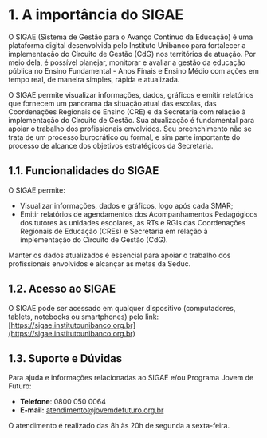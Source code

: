 # 1\. A importância do SIGAE

O SIGAE (Sistema de Gestão para o Avanço Contínuo da Educação) é uma plataforma digital desenvolvida pelo Instituto Unibanco para fortalecer a implementação do Circuito de Gestão (CdG) nos territórios de atuação. Por meio dela, é possível planejar, monitorar e avaliar a gestão da educação pública no Ensino Fundamental \- Anos Finais e Ensino Médio com ações em tempo real, de maneira simples, rápida e atualizada.

O SIGAE permite visualizar informações, dados, gráficos e emitir relatórios que fornecem um panorama da situação atual das escolas, das Coordenações Regionais de Ensino (CRE) e da Secretaria com relação à implementação do Circuito de Gestão. Sua atualização é fundamental para apoiar o trabalho dos profissionais envolvidos. Seu preenchimento não se trata de um processo burocrático ou formal, e sim parte importante do processo de alcance dos objetivos estratégicos da Secretaria.

## 1.1. Funcionalidades do SIGAE

O SIGAE permite:

-   Visualizar informações, dados e gráficos, logo após cada SMAR;
-   Emitir relatórios de agendamentos dos Acompanhamentos Pedagógicos dos tutores às unidades escolares, as RTs e RGIs das Coordenações Regionais de Educação (CREs) e Secretaria em relação à implementação do Circuito de Gestão (CdG).

Manter os dados atualizados é essencial para apoiar o trabalho dos profissionais envolvidos e alcançar as metas da Seduc.

## 1.2. Acesso ao SIGAE

O SIGAE pode ser acessado em qualquer dispositivo (computadores, tablets, notebooks ou smartphones) pelo link: [https://sigae.institutounibanco.org.br](https://sigae.institutounibanco.org.br)

## 1.3. Suporte e Dúvidas

Para ajuda e informações relacionadas ao SIGAE e/ou Programa Jovem de Futuro:

-   **Telefone**: 0800 050 0064
-   **E-mail:** atendimento@jovemdefuturo.org.br

O atendimento é realizado das 8h às 20h de segunda a sexta-feira.
